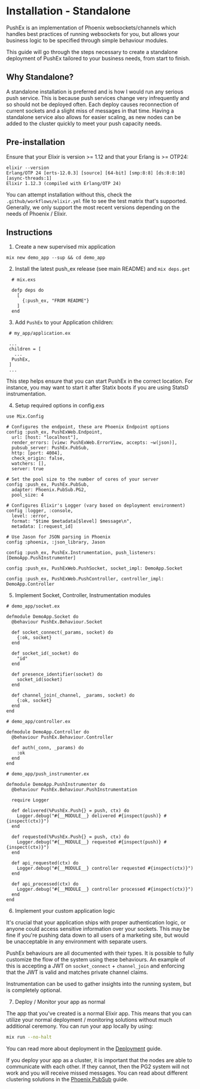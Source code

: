 # Installation - Standalone

PushEx is an implementation of Phoenix websockets/channels which handles best practices of running websockets for you, but allows your business logic to be specified through simple behaviour modules.

This guide will go through the steps necessary to create a standalone deployment of PushEx tailored to your business needs, from start to finish.

## Why Standalone?

A standalone installation is preferred and is how I would run any serious push service. This is because push services change very infrequently and so should not be deployed often. Each deploy causes reconnection of current sockets and a slight miss of messages in that time. Having a standalone service also allows for easier scaling, as new nodes can be added to the cluster quickly to meet your push capacity needs.

## Pre-installation

Ensure that your Elixir is version >= 1.12 and that your Erlang is >= OTP24:

```
elixir --version
Erlang/OTP 24 [erts-12.0.3] [source] [64-bit] [smp:8:8] [ds:8:8:10] [async-threads:1]
Elixir 1.12.3 (compiled with Erlang/OTP 24)
```

You can attempt installation without this, check the `.github/workflows/elixir.yml` file
to see the test matrix that's supported. Generally, we only support the most recent versions
depending on the needs of Phoenix / Elixir.

## Instructions

1. Create a new supervised mix application

```
mix new demo_app --sup && cd demo_app
```

2. Install the latest push_ex release (see main README) and `mix deps.get`

```
  # mix.exs

  defp deps do
    [
      {:push_ex, "FROM README"}
    ]
  end
```

3. Add `PushEx` to your Application children:

```
 # my_app/application.ex

 ...
 children = [
   ...
  PushEx,
 ]
 ...
```

This step helps ensure that you can start PushEx in the correct location. For instance, you may
want to start it after Statix boots if you are using StatsD instrumentation.

4. Setup required options in config.exs

```
use Mix.Config

# Configures the endpoint, these are Phoenix Endpoint options
config :push_ex, PushExWeb.Endpoint,
  url: [host: "localhost"],
  render_errors: [view: PushExWeb.ErrorView, accepts: ~w(json)],
  pubsub_server: PushEx.PubSub,
  http: [port: 4004],
  check_origin: false,
  watchers: [],
  server: true

# Set the pool size to the number of cores of your server
config :push_ex, PushEx.PubSub,
  adapter: Phoenix.PubSub.PG2,
  pool_size: 4

# Configures Elixir's Logger (vary based on deployment environment)
config :logger, :console,
  level: :error,
  format: "$time $metadata[$level] $message\n",
  metadata: [:request_id]

# Use Jason for JSON parsing in Phoenix
config :phoenix, :json_library, Jason

config :push_ex, PushEx.Instrumentation, push_listeners: [DemoApp.PushInstrumenter]

config :push_ex, PushExWeb.PushSocket, socket_impl: DemoApp.Socket

config :push_ex, PushExWeb.PushController, controller_impl: DemoApp.Controller
```

5. Implement Socket, Controller, Instrumentation modules

```
# demo_app/socket.ex

defmodule DemoApp.Socket do
  @behaviour PushEx.Behaviour.Socket

  def socket_connect(_params, socket) do
    {:ok, socket}
  end

  def socket_id(_socket) do
    "id"
  end

  def presence_identifier(socket) do
    socket_id(socket)
  end

  def channel_join(_channel, _params, socket) do
    {:ok, socket}
  end
end
```

```
# demo_app/controller.ex

defmodule DemoApp.Controller do
  @behaviour PushEx.Behaviour.Controller

  def auth(_conn, _params) do
    :ok
  end
end
```

```
# demo_app/push_instrumenter.ex

defmodule DemoApp.PushInstrumenter do
  @behaviour PushEx.Behaviour.PushInstrumentation

  require Logger

  def delivered(%PushEx.Push{} = push, ctx) do
    Logger.debug("#{__MODULE__} delivered #{inspect(push)} #{inspect(ctx)}")
  end

  def requested(%PushEx.Push{} = push, ctx) do
    Logger.debug("#{__MODULE__} requested #{inspect(push)} #{inspect(ctx)}")
  end

  def api_requested(ctx) do
    Logger.debug("#{__MODULE__} controller requested #{inspect(ctx)}")
  end

  def api_processed(ctx) do
    Logger.debug("#{__MODULE__} controller processed #{inspect(ctx)}")
  end
end
```

6. Implement your custom application logic

It's crucial that your application ships with proper authentication logic, or anyone could access sensitive information over your sockets. This may be fine if you're pushing data down to all users of a marketing site, but would be unacceptable in any environment with separate users.

PushEx behaviours are all documented with their types. It is possible to fully customize the flow of the system using these behaviours. An example of this is accepting a JWT on `socket_connect` + `channel_join` and enforcing that the JWT is valid and matches private channel claims.

Instrumentation can be used to gather insights into the running system, but is completely optional.

7. Deploy / Monitor your app as normal

The app that you've created is a normal Elixir app. This means that you can utilize your normal deployment / monitoring solutions without much additional ceremony. You can run your app locally by using:

```bash
mix run --no-halt
```

You can read more about deployment in the [Deployment](/deployment.html) guide.

If you deploy your app as a cluster, it is important that the nodes are able to communicate with each other. If they cannot, then the PG2 system will not work and you will receive missed messages. You can read about different clustering solutions in the [Phoenix PubSub](/pub_sub.html) guide.
